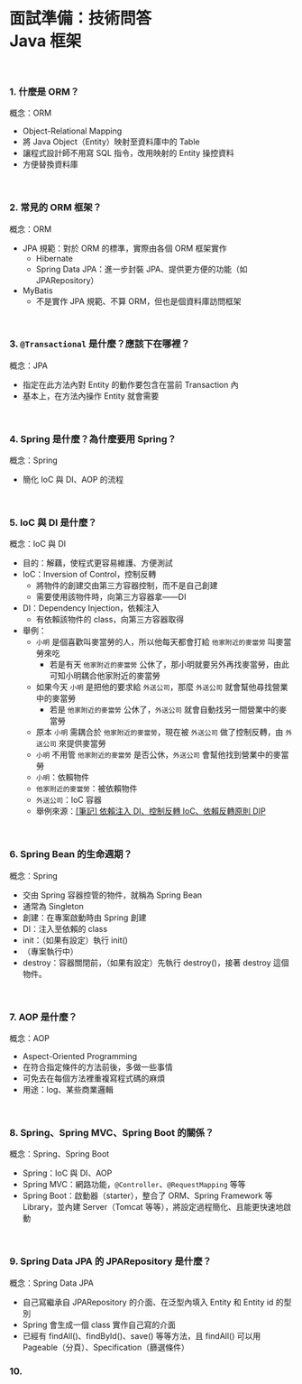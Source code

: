 # 面試準備：技術問答<br>Java 框架
<br>

### 1. 什麼是 ORM？
概念：ORM
- Object-Relational Mapping
- 將 Java Object（Entity）映射至資料庫中的 Table
- 讓程式設計師不用寫 SQL 指令，改用映射的 Entity 操控資料
- 方便替換資料庫

<br>

### 2. 常見的 ORM 框架？
概念：ORM
- JPA 規範：對於 ORM 的標準，實際由各個 ORM 框架實作
    - Hibernate
    - Spring Data JPA：進一步封裝 JPA、提供更方便的功能（如 JPARepository）
- MyBatis
    - 不是實作 JPA 規範、不算 ORM，但也是個資料庫訪問框架

<br>

### 3. `@Transactional` 是什麼？應該下在哪裡？
概念：JPA
- 指定在此方法內對 Entity 的動作要包含在當前 Transaction 內
- 基本上，在方法內操作 Entity 就會需要

<br>

### 4. Spring 是什麼？為什麼要用 Spring？
概念：Spring
- 簡化 IoC 與 DI、AOP 的流程

<br>

### 5. IoC 與 DI 是什麼？
概念：IoC 與 DI
- 目的：解藕，使程式更容易維護、方便測試
- IoC：Inversion of Control，控制反轉
    - 將物件的創建交由第三方容器控制，而不是自己創建
    - 需要使用該物件時，向第三方容器拿——DI
- DI：Dependency Injection，依賴注入
    - 有依賴該物件的 class，向第三方容器取得
- 舉例：
    - `小明` 是個喜歡叫麥當勞的人，所以他每天都會打給 `他家附近的麥當勞` 叫麥當勞來吃
        - 若是有天 `他家附近的麥當勞` 公休了，那小明就要另外再找麥當勞，由此可知小明耦合他家附近的麥當勞
    - 如果今天 `小明` 是把他的要求給 `外送公司`，那麼 `外送公司` 就會幫他尋找營業中的麥當勞
        - 若是 `他家附近的麥當勞` 公休了，`外送公司` 就會自動找另一間營業中的麥當勞
    - 原本 `小明` 需耦合於 `他家附近的麥當勞`，現在被 `外送公司` 做了控制反轉，由 `外送公司` 來提供麥當勞
    - `小明` 不用管 `他家附近的麥當勞` 是否公休，`外送公司` 會幫他找到營業中的麥當勞
    - `小明`：依賴物件
    - `他家附近的麥當勞`：被依賴物件
    - `外送公司`：IoC 容器
    - 舉例來源：[[筆記] 依賴注入 DI、控制反轉 IoC、依賴反轉原則 DIP](https://hackmd.io/@kenny88881234/rJwqJbT4S)

<br>

### 6. Spring Bean 的生命週期？
概念：Spring
- 交由 Spring 容器控管的物件，就稱為 Spring Bean
- 通常為 Singleton
- 創建：在專案啟動時由 Spring 創建
- DI：注入至依賴的 class
- init：（如果有設定）執行 init()
- （專案執行中）
- destroy：容器關閉前，（如果有設定）先執行 destroy()，接著 destroy 這個物件。

<br>

### 7. AOP 是什麼？
概念：AOP
- Aspect-Oriented Programming
- 在符合指定條件的方法前後，多做一些事情
- 可免去在每個方法裡重複寫程式碼的麻煩
- 用途：log、某些商業邏輯

<br>

### 8. Spring、Spring MVC、Spring Boot 的關係？
概念：Spring、Spring Boot
- Spring：IoC 與 DI、AOP
- Spring MVC：網路功能，`@Controller`、`@RequestMapping` 等等
- Spring Boot：啟動器（starter），整合了 ORM、Spring Framework 等 Library，並內建 Server（Tomcat 等等），將設定過程簡化、且能更快速地啟動

<br>

### 9. Spring Data JPA 的 JPARepository 是什麼？
概念：Spring Data JPA
- 自己寫繼承自 JPARepository 的介面、在泛型內填入 Entity 和 Entity id 的型別
- Spring 會生成一個 class 實作自己寫的介面
- 已經有 findAll()、findById()、save() 等等方法，且 findAll() 可以用 Pageable（分頁）、Specification（篩選條件）

### 10.
